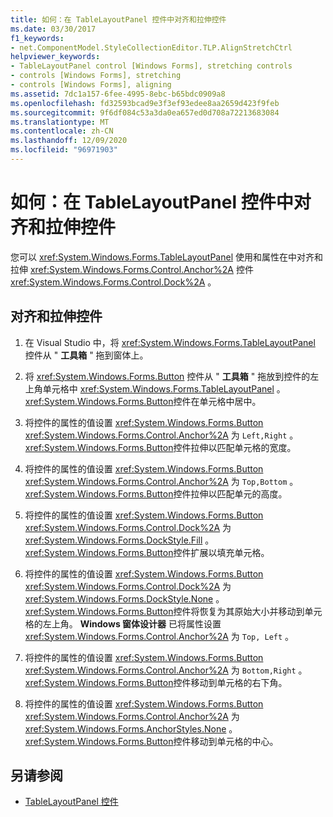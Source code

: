 ```yaml
---
title: 如何：在 TableLayoutPanel 控件中对齐和拉伸控件
ms.date: 03/30/2017
f1_keywords:
- net.ComponentModel.StyleCollectionEditor.TLP.AlignStretchCtrl
helpviewer_keywords:
- TableLayoutPanel control [Windows Forms], stretching controls
- controls [Windows Forms], stretching
- controls [Windows Forms], aligning
ms.assetid: 7dc1a157-6fee-4995-8ebc-b65bdc0909a8
ms.openlocfilehash: fd32593bcad9e3f3ef93edee8aa2659d423f9feb
ms.sourcegitcommit: 9f6df084c53a3da0ea657ed0d708a72213683084
ms.translationtype: MT
ms.contentlocale: zh-CN
ms.lasthandoff: 12/09/2020
ms.locfileid: "96971903"
---
```

# <a name="how-to-align-and-stretch-a-control-in-a-tablelayoutpanel-control"></a>如何：在 TableLayoutPanel 控件中对齐和拉伸控件

您可以 <xref:System.Windows.Forms.TableLayoutPanel> 使用和属性在中对齐和拉伸 <xref:System.Windows.Forms.Control.Anchor%2A> 控件 <xref:System.Windows.Forms.Control.Dock%2A> 。

## <a name="align-and-stretch-a-control"></a>对齐和拉伸控件

1. 在 Visual Studio 中，将 <xref:System.Windows.Forms.TableLayoutPanel> 控件从 " **工具箱** " 拖到窗体上。

2. 将 <xref:System.Windows.Forms.Button> 控件从 " **工具箱** " 拖放到控件的左上角单元格中 <xref:System.Windows.Forms.TableLayoutPanel> 。 <xref:System.Windows.Forms.Button>控件在单元格中居中。

3. 将控件的属性的值设置 <xref:System.Windows.Forms.Button> <xref:System.Windows.Forms.Control.Anchor%2A> 为 `Left,Right` 。 <xref:System.Windows.Forms.Button>控件拉伸以匹配单元格的宽度。

4. 将控件的属性的值设置 <xref:System.Windows.Forms.Button> <xref:System.Windows.Forms.Control.Anchor%2A> 为 `Top,Bottom` 。 <xref:System.Windows.Forms.Button>控件拉伸以匹配单元的高度。

5. 将控件的属性的值设置 <xref:System.Windows.Forms.Button> <xref:System.Windows.Forms.Control.Dock%2A> 为 <xref:System.Windows.Forms.DockStyle.Fill> 。 <xref:System.Windows.Forms.Button>控件扩展以填充单元格。

6. 将控件的属性的值设置 <xref:System.Windows.Forms.Button> <xref:System.Windows.Forms.Control.Dock%2A> 为 <xref:System.Windows.Forms.DockStyle.None> 。 <xref:System.Windows.Forms.Button>控件将恢复为其原始大小并移动到单元格的左上角。 **Windows 窗体设计器** 已将属性设置 <xref:System.Windows.Forms.Control.Anchor%2A> 为 `Top, Left` 。

7. 将控件的属性的值设置 <xref:System.Windows.Forms.Button> <xref:System.Windows.Forms.Control.Anchor%2A> 为 `Bottom,Right` 。 <xref:System.Windows.Forms.Button>控件移动到单元格的右下角。

8. 将控件的属性的值设置 <xref:System.Windows.Forms.Button> <xref:System.Windows.Forms.Control.Anchor%2A> 为 <xref:System.Windows.Forms.AnchorStyles.None> 。 <xref:System.Windows.Forms.Button>控件移动到单元格的中心。

## <a name="see-also"></a>另请参阅

- [TableLayoutPanel 控件](tablelayoutpanel-control-windows-forms.md)

